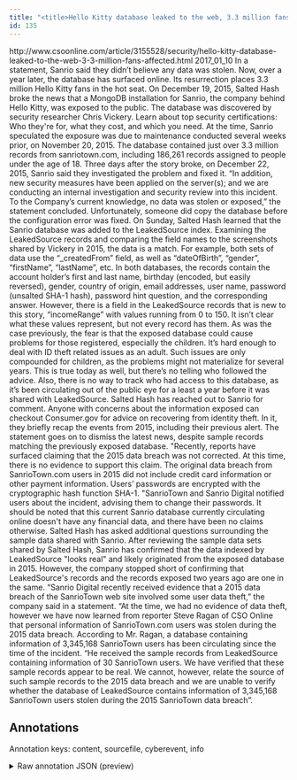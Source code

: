 ```yaml
---
title: "<title>Hello Kitty database leaked to the web, 3.3 million fans affected | CSO Online</title>"
id: 135
---
```


<title>Hello Kitty database leaked to the web, 3.3 million fans affected | CSO Online</title>
<source> http://www.csoonline.com/article/3155528/security/hello-kitty-database-leaked-to-the-web-3-3-million-fans-affected.html </source>
<date> 2017_01_10 </date>
<text>
In a statement, Sanrio said they didn’t believe any data was stolen.
Now, over a year later, the database has surfaced online.
Its resurrection places 3.3 million Hello Kitty fans in the hot seat.
On December 19, 2015, Salted Hash broke the news that a MongoDB installation for Sanrio, the company behind Hello Kitty, was exposed to the public.
The database was discovered by security researcher Chris Vickery.
Learn about top security certifications: Who they're for, what they cost, and which you need.
At the time, Sanrio speculated the exposure was due to maintenance conducted several weeks prior, on November 20, 2015.
The database contained just over 3.3 million records from sanriotown.com, including 186,261 records assigned to people under the age of 18.
Three days after the story broke, on December 22, 2015, Sanrio said they investigated the problem and fixed it.
“In addition, new security measures have been applied on the server(s); and we are conducting an internal investigation and security review into this incident.
To the Company’s current knowledge, no data was stolen or exposed,” the statement concluded.
Unfortunately, someone did copy the database before the configuration error was fixed.
On Sunday, Salted Hash learned that the Sanrio database was added to the LeakedSource index.
Examining the LeakedSource records and comparing the field names to the screenshots shared by Vickery in 2015, the data is a match.
For example, both sets of data use the “_createdFrom” field, as well as “dateOfBirth”, “gender”, “firstName”, “lastName”, etc.
In both databases, the records contain the account holder’s first and last name, birthday (encoded, but easily reversed), gender, country of origin, email addresses, user name, password (unsalted SHA-1 hash), password hint question, and the corresponding answer.
However, there is a field in the LeakedSource records that is new to this story, “incomeRange” with values running from 0 to 150.
It isn’t clear what these values represent, but not every record has them.
As was the case previously, the fear is that the exposed database could cause problems for those registered, especially the children.
It’s hard enough to deal with ID theft related issues as an adult.
Such issues are only compounded for children, as the problems might not materialize for several years.
This is true today as well, but there’s no telling who followed the advice.
Also, there is no way to track who had access to this database, as it’s been circulating out of the public eye for a least a year before it was shared with LeakedSource.
Salted Hash has reached out to Sanrio for comment.
Anyone with concerns about the information exposed can checkout Consumer.gov for advice on recovering from identity theft.
In it, they briefly recap the events from 2015, including their previous alert.
The statement goes on to dismiss the latest news, despite sample records matching the previously exposed database.
"Recently, reports have surfaced claiming that the 2015 data breach was not corrected.
At this time, there is no evidence to support this claim.
The original data breach from SanrioTown.com users in 2015 did not include credit card information or other payment information.
Users’ passwords are encrypted with the cryptographic hash function SHA-1.
"SanrioTown and Sanrio Digital notified users about the incident, advising them to change their passwords.
It should be noted that this current Sanrio database currently circulating online doesn't have any financial data, and there have been no claims otherwise.
Salted Hash has asked additional questions surrounding the sample data shared with Sanrio.
After reviewing the sample data sets shared by Salted Hash, Sanrio has confirmed that the data indexed by LeakedSource "looks real" and likely originated from the exposed database in 2015.
However, the company stopped short of confirming that LeakedSource's records and the records exposed two years ago are one in the same.
“Sanrio Digital recently received evidence that a 2015 data breach of the SanrioTown web site involved some user data theft,” the company said in a statement.
“At the time, we had no evidence of data theft, however we have now learned from reporter Steve Ragan of CSO Online that personal information of SanrioTown.com users was stolen during the 2015 data breach.
According to Mr. Ragan, a database containing information of 3,345,168 SanrioTown users has been circulating since the time of the incident.
“He received the sample records from LeakedSource containing information of 30 SanrioTown users.
We have verified that these sample records appear to be real.
We cannot, however, relate the source of such sample records to the 2015 data breach and we are unable to verify whether the database of LeakedSource contains information of 3,345,168 SanrioTown users stolen during the 2015 SanrioTown data breach”.
</text>



## Annotations

Annotation keys: content, sourcefile, cyberevent, info

<details>
<summary>Raw annotation JSON (preview)</summary>

```json
{
  "content": "In a statement, Sanrio said they didn\u2019t believe any data was stolen. Now, over a year later, the database has surfaced online. Its resurrection places 3.3 million Hello Kitty fans in the hot seat. On December 19, 2015, Salted Hash broke the news that a MongoDB installation for Sanrio, the company behind Hello Kitty, was exposed to the public. The database was discovered by security researcher Chris Vickery. Learn about top security certifications: Who they're for, what they cost, and which you need. At the time, Sanrio speculated the exposure was due to maintenance conducted several weeks prior, on November 20, 2015. The database contained just over 3.3 million records from sanriotown.com, including 186,261 records assigned to people under the age of 18. Three days after the story broke, on December 22, 2015, Sanrio said they investigated the problem and fixed it. \u201cIn addition, new security measures have been applied on the server(s); and we are conducting an internal investigation and security review into this incident. To the Company\u2019s current knowledge, no data was stolen or exposed,\u201d the statement concluded. Unfortunately, someone did copy the database before the configuration error was fixed. On Sunday, Salted Hash learned that the Sanrio database was added to the LeakedSource index. Examining the LeakedSource records and comparing the field names to the screenshots shared by Vickery in 2015, the data is a match. For example, both sets of data use the \u201c_createdFrom\u201d field, as well as \u201cdateOfBirth\u201d, \u201cgender\u201d, \u201cfirstName\u201d, \u201clastName\u201d, etc. In both databases, the records contain the account holder\u2019s first and last name, birthday (encoded, but easily reversed), gender, country of origin, email addresses, user name, password (unsalted SHA-1 hash), password hint question, and the corresponding answer. However, there is a field in the LeakedSource records that is new to this story, \u201cincomeRange\u201d with values running from 0 to 150. It isn\u2019t clear what these values represent, but not every record has them. As was the case previously, the fear is that the exposed database could cause problems for those registered, especially the children. It\u2019s hard enough to deal with ID theft related issues as an adult. Such issues are only compounded for children, as the problems might not materialize for several years. This is true today as well, but there\u2019s no telling who followed the advice. Also, there is no way to track who had access to this database, as it\u2019s been circulating out of the public eye for a least a year before it was shared with LeakedSource. Salted Hash has reached out to Sanrio for comment. Anyone with concerns about the information exposed can checkout Consumer.gov for advice on recovering from identity theft. In it, they briefly recap the events from 2015, including their previous alert. The statement goes on to dismiss the latest news, despite sample records matching the previously exposed database. \"Recently, reports have surfaced claiming that the 2015 data breach was not corrected. At this time, there is no evidence to support this claim. The original data breach from SanrioTown.com users in 2015 did not include credit card information or other payment information. Users\u2019 passwords are encrypted with the cryptographic hash function SHA-1. \"SanrioTown and Sanrio Digital notified users about the incident, advising them to change their passwords. It should be noted that this current Sanrio database currently circulating online doesn't have any financial data, and there have been no claims otherwise. Salted Hash has asked additional questions surrounding the sample data shared with Sanrio. After reviewing the sample data sets shared by Salted Hash, Sanrio has confirmed that the data indexed by LeakedSource \"looks real\" and likely originated from the exposed database in 2015. However, the company s
```
</details>
